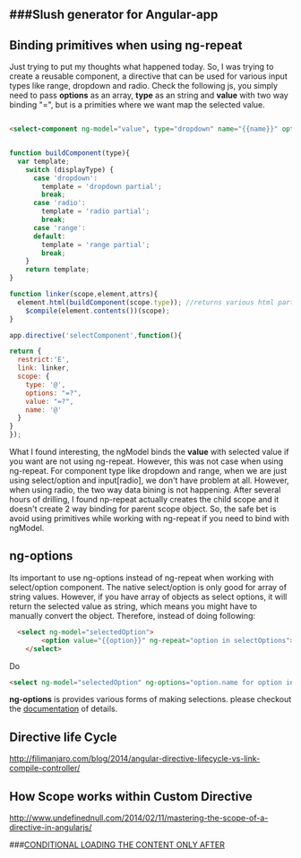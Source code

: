 
###Slush generator for Angular-app
 - 


Binding primitives when using ng-repeat
---
Just trying to put my thoughts what happened today. So, I was trying to create a reusable component, a directive that can be used for various input types like range, dropdown and radio. Check the following js, you simply need to pass __options__ as an array, __type__ as an string and __value__ with two way binding "=", but is a primities where we want map the selected value. 

```html

<select-component ng-model="value", type="dropdown" name="{{name}}" options="options"></select-component>

```

```javascript

function buildComponent(type){
  var template;
    switch (displayType) {
      case 'dropdown':
        template = 'dropdown partial';
        break;
      case 'radio':
        template = 'radio partial';
        break;
      case 'range':
      default:
        template = 'range partial';
        break;
    }
    return template;
}

function linker(scope,element,attrs){
  element.html(buildComponent(scope.type)); //returns various html partial based on type.
    $compile(element.contents())(scope);
}

app.directive('selectComponent',function(){

return {
  restrict:'E',
  link: linker,
  scope: {
    type: '@',
    options: "=?",
    value: "=?",
    name: '@'
  }
}
});

```

What I found interesting, the ngModel binds the __value__ with selected value if you want are not using ng-repeat. However, this was not case when using ng-repeat. For component type like dropdown and range, when we are just using select/option and input[radio], we don't have problem at all. However, when using radio, the two way data bining is not happening. After several hours of drilling, I found np-repeat actually creates the child scope and it doesn't create 2 way binding for parent scope object.
So, the safe bet is avoid using primitives while working with ng-repeat if you need to bind with ngModel. 



ng-options
---
Its important to use ng-options instead of ng-repeat when working with select/option component. The native select/option is only good for array of string values. However, if you have array of objects as select options, it will return the selected value as string, which means you might have to manually convert the object. Therefore, instead of doing following:

```html
  <select ng-model="selectedOption">
        <option value="{{option}}" ng-repeat="option in selectOptions">{{option.name}}</option>
    </select>
```
Do
```html
<select ng-model="selectedOption" ng-options="option.name for option in selectOptions"></select>
```
__ng-options__ is provides various forms of making selections. please checkout the [documentation](https://docs.angularjs.org/api/ng/directive/select) of details.

Directive life Cycle
---
http://filimanjaro.com/blog/2014/angular-directive-lifecycle-vs-link-compile-controller/

How Scope works within Custom Directive
---
http://www.undefinednull.com/2014/02/11/mastering-the-scope-of-a-directive-in-angularjs/

###[CONDITIONAL LOADING THE CONTENT ONLY AFTER](http://codepen.io/bhochhi/pen/RGrgKq/) 
